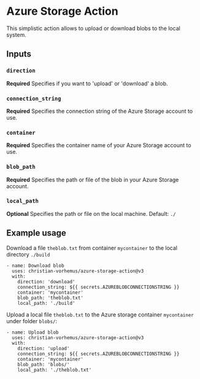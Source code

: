# Azure Storage Action

This simplistic action allows to upload or download blobs to the local system.

## Inputs

### `direction`

**Required** Specifies if you want to 'upload' or 'download' a blob.

### `connection_string`

**Required** Specifies the connection string of the Azure Storage account to use.

### `container`

**Required** Specifies the container name of your Azure Storage account to use.

### `blob_path`

**Required**  Specifies the path or file of the blob in your Azure Storage account.

### `local_path`

**Optional** Specifies the path or file on the local machine. Default: `./`

## Example usage

Download a file `theblob.txt` from container `mycontainer` to the local directory `./build`

```
- name: Download blob
  uses: christian-vorhemus/azure-storage-action@v3
  with:
    direction: 'download'
    connection_string: ${{ secrets.AZUREBLOBCONNECTIONSTRING }}
    container: 'mycontainer'
    blob_path: 'theblob.txt'
    local_path: './build'
```

Upload a local file `theblob.txt` to the Azure storage container `mycontainer` under folder `blobs/`:

```
- name: Upload blob
  uses: christian-vorhemus/azure-storage-action@v3
  with:
    direction: 'upload'
    connection_string: ${{ secrets.AZUREBLOBCONNECTIONSTRING }}
    container: 'mycontainer'
    blob_path: 'blobs/'
    local_path: './theblob.txt'
```